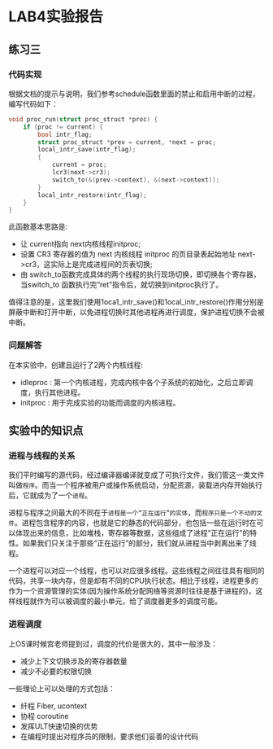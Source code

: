 # LAB4实验报告
## 练习三
### 代码实现
根据文档的提示与说明，我们参考schedule函数里面的禁止和启用中断的过程，编写代码如下：
```c
void proc_run(struct proc_struct *proc) {
    if (proc != current) {
        bool intr_flag;
        struct proc_struct *prev = current, *next = proc;
        local_intr_save(intr_flag);
        {
            current = proc;
            lcr3(next->cr3);
            switch_to(&(prev->context), &(next->context));
        }
        local_intr_restore(intr_flag);
    }
}
```
此函数基本思路是:
- 让 current指向 next内核线程initproc;
- 设置 CR3 寄存器的值为 next 内核线程 initproc 的页目录表起始地址 next->cr3，这实际上是完成进程间的页表切换;
- 由 switch_to函数完成具体的两个线程的执行现场切换，即切换各个寄存器，当switch_to 函数执行完“ret”指令后，就切换到initproc执行了。

值得注意的是，这里我们使用1oca1_intr_save()和1ocal_intr_restore()作用分别是屏蔽中断和打开中断，以免进程切换时其他进程再进行调度，保护进程切换不会被中断。

### 问题解答
在本实验中，创建且运行了2两个内核线程:
- idleproc : 第一个内核进程，完成内核中各个子系统的初始化，之后立即调度，执行其他进程。
- initproc : 用于完成实验的功能而调度的内核进程。

## 实验中的知识点
### 进程与线程的关系
我们平时编写的源代码，经过编译器编译就变成了可执行文件，我们管这一类文件叫做`程序`。而当一个程序被用户或操作系统启动，分配资源，装载进内存开始执行后，它就成为了一个`进程`。

进程与程序之间最大的不同在于`进程是一个“正在运行”的实体`，而`程序只是一个不动的文件`。进程包含程序的内容，也就是它的静态的代码部分，也包括一些在运行时在可以体现出来的信息，比如堆栈，寄存器等数据，这些组成了进程“正在运行"的特性。如果我们只关注于那些“正在运行”的部分，我们就从进程当中剥离出来了线程。

一个进程可以对应一个线程，也可以对应很多线程。这些线程之间往往具有相同的代码，共享一块内存，但是却有不同的CPU执行状态。相比于线程，进程更多的作为一个资源管理的实体(因为操作系统分配网络等资源时往往是基于进程的)，这样线程就作为可以被调度的最小单元，给了调度器更多的调度可能。

### 进程调度
上OS课时候宫老师提到过，调度的代价是很大的，其中一般涉及：
- 减少上下文切换涉及的寄存器数量
- 减少不必要的权限切换

一些理论上可以处理的方式包括：
- 纤程 Fiber, ucontext
- 协程 coroutine
- 发挥ULT快速切换的优势
- 在编程时提出对程序员的限制，要求他们妥善的设计代码
